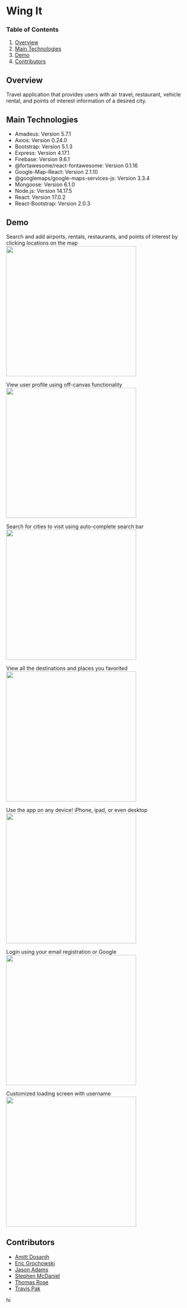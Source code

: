 # Wing It

### Table of Contents
1. [Overview](#overview)
2. [Main Technologies](#main-technologies)
3. [Demo](#demo)
4. [Contributors](#contributors)

## Overview
Travel application that provides users with air travel, restaurant, vehicle rental, and points of interest information of a desired city.

## Main Technologies
* Amadeus: Version 5.7.1
* Axios: Version 0.24.0
* Bootstrap: Version 5.1.3
* Express: Version 4.17.1
* Firebase: Version 9.6.1
* @fortawesome/react-fontawesome: Version 0.1.16
* Google-Map-React: Version 2.1.10
* @googlemaps/google-maps-services-js: Version 3.3.4
* Mongoose: Version 6.1.0
* Node.js: Version 14.17.5
* React: Version 17.0.2
* React-Bootstrap: Version 2.0.3

## Demo

Search and add airports, rentals, restaurants, and points of interest by clicking locations on the map <br>
<img src="https://thumbs.gfycat.com/ImperfectPartialGlobefish-size_restricted.gif" height="350px" weight="350px"/>

View user profile using off-canvas functionality <br>
<img src="https://thumbs.gfycat.com/FemaleSplendidCollardlizard-size_restricted.gif" height="350px" weight="350px"/>

Search for cities to visit using auto-complete search bar <br>
<img src="https://thumbs.gfycat.com/BetterIncompatibleBoubou-size_restricted.gif" height="350px" weight="350px"/>

View all the destinations and places you favorited <br>
<img src="https://thumbs.gfycat.com/ThornyIgnorantHornedviper-size_restricted.gif" height="350px" weight="350px"/>

Use the app on any device! iPhone, ipad, or even desktop <br>
<img src="https://thumbs.gfycat.com/GratefulImprobableCrustacean-size_restricted.gif" height="350px" weight="350px"/>

Login using your email registration or Google <br>
<img src="https://thumbs.gfycat.com/ImmediateNarrowLeonberger-size_restricted.gif" height="350px" weight="350px"/>

Customized loading screen with username <br>
<img src="https://media.giphy.com/media/naGbBp2wZgppX5OL7i/giphy.gif" height="350px" weight="350px"/>

## Contributors
- [Amitt Dosanjh](https://www.linkedin.com/in/amitt-dosanjh/)
- [Eric Grochowski](https://www.linkedin.com/in/eric-grochowski/)
- [Jason Adams](https://www.linkedin.com/in/jasonadams1326/)
- [Stephen McDaniel](https://www.linkedin.com/in/victor-mcdaniel/)
- [Thomas Rose](https://www.linkedin.com/in/thomas-rose1990/)
- [Travis Pak](https://www.linkedin.com/in/travispak/)

hi
